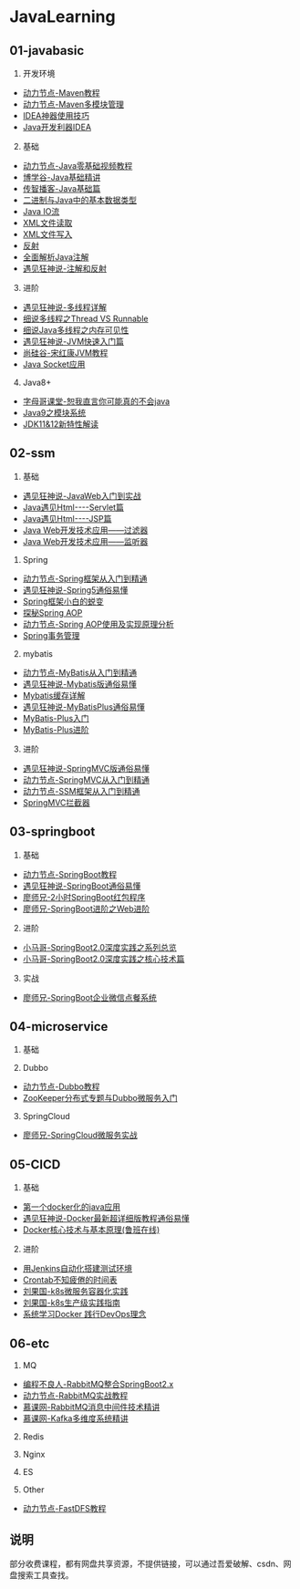 ﻿# JavaLearning

## 01-javabasic
1. 开发环境
- [动力节点-Maven教程](https://www.bilibili.com/video/BV1st411p7E4)
- [动力节点-Maven多模块管理](https://github.com/freesaber/JavaLearning/tree/master/01-javabasic/bjpowernode-maven-modules-project)
- [IDEA神器使用技巧](https://www.imooc.com/learn/924)
- [Java开发利器IDEA](https://www.bilibili.com/video/BV14t411z77T)

2. 基础
- [动力节点-Java零基础视频教程](https://www.bilibili.com/video/BV1P7411V7nQ)
- [博学谷-Java基础精讲](https://www.bilibili.com/video/BV1gE411o7eC)
- [传智播客-Java基础篇](https://www.bilibili.com/video/BV1ha4y147NZ)
- [二进制与Java中的基本数据类型](https://www.imooc.com/learn/1223)
- [Java IO流](https://www.imooc.com/learn/123)
- [XML文件读取](https://www.imooc.com/learn/171)
- [XML文件写入](https://www.imooc.com/learn/251)
- [反射](https://www.imooc.com/learn/199)
- [全面解析Java注解](https://www.imooc.com/learn/456)
- [遇见狂神说-注解和反射](https://www.bilibili.com/video/BV1p4411P7V3)

3. 进阶
- [遇见狂神说-多线程详解](https://www.bilibili.com/video/BV1V4411p7EF)
- [细说多线程之Thread VS Runnable](https://www.imooc.com/learn/312)
- [细说Java多线程之内存可见性](https://www.imooc.com/learn/352)
- [遇见狂神说-JVM快速入门篇](https://www.bilibili.com/video/BV1iJ411d7jS)
- [尚硅谷-宋红康JVM教程](https://www.bilibili.com/video/BV1PJ411n7xZ)
- [Java Socket应用](https://www.imooc.com/learn/161)

4. Java8+
- [字母哥课堂-恕我直言你可能真的不会java](https://www.bilibili.com/video/BV1sE411P7C1)
- [Java9之模块系统](https://www.imooc.com/learn/997)
- [JDK11&12新特性解读](https://www.imooc.com/learn/553)

## 02-ssm
1. 基础
- [遇见狂神说-JavaWeb入门到实战](https://www.bilibili.com/video/BV12J411M7Sj)
- [Java遇见Html----Servlet篇](https://www.imooc.com/learn/269)
- [Java遇见Html----JSP篇](https://www.imooc.com/learn/166)
- [Java Web开发技术应用——过滤器](https://www.imooc.com/learn/213)
- [Java Web开发技术应用——监听器](https://www.imooc.com/learn/271)

1. Spring
- [动力节点-Spring框架从入门到精通](https://www.bilibili.com/video/BV1nz4y1d7uy)
- [遇见狂神说-Spring5通俗易懂](https://www.bilibili.com/video/BV1WE411d7Dv)
- [Spring框架小白的蜕变](https://www.imooc.com/learn/1108)
- [探秘Spring AOP](https://www.imooc.com/learn/869)
- [动力节点-Spring AOP使用及实现原理分析](https://www.bilibili.com/video/BV1HZ4y1p7F1)
- [Spring事务管理](https://www.imooc.com/learn/478)

2. mybatis
- [动力节点-MyBatis从入门到精通](https://www.bilibili.com/video/BV185411s7Ry)
- [遇见狂神说-Mybatis版通俗易懂](https://www.bilibili.com/video/BV1NE411Q7Nx)
- [Mybatis缓存详解](https://www.imooc.com/learn/1238)
- [遇见狂神说-MyBatisPlus通俗易懂](https://www.bilibili.com/video/BV17E411N7KN)
- [MyBatis-Plus入门](https://www.imooc.com/learn/1130)
- [MyBatis-Plus进阶](https://www.imooc.com/learn/1171)

3. 进阶
- [遇见狂神说-SpringMVC版通俗易懂](https://www.bilibili.com/video/BV1aE41167Tu)
- [动力节点-SpringMVC从入门到精通](https://www.bilibili.com/video/BV1sk4y167pD)
- [动力节点-SSM框架从入门到精通](https://www.bilibili.com/video/BV1Ug4y1i7W7)
- [SpringMVC拦截器](https://www.imooc.com/learn/498)

## 03-springboot
1. 基础
- [动力节点-SpringBoot教程](https://github.com/freesaber/JavaLearning/tree/master/04-springboot/bjpowernode-springboot-project)
- [遇见狂神说-SpringBoot通俗易懂](https://www.bilibili.com/video/BV1PE411i7CV)
- [廖师兄-2小时SpringBoot红包程序](https://github.com/freesaber/JavaLearning/tree/master/04-springboot/liaosx-luckymoney)
- [廖师兄-SpringBoot进阶之Web进阶](https://github.com/freesaber/JavaLearning/tree/master/04-springboot/liaosx-girl)

2. 进阶
- [小马哥-SpringBoot2.0深度实践之系列总览](http://www.imooc.com/learn/1058)
- [小马哥-SpringBoot2.0深度实践之核心技术篇](https://coding.imooc.com/class/252.html)

3. 实战
- [廖师兄-SpringBoot企业微信点餐系统](https://github.com/freesaber/JavaLearning/tree/master/04-springboot/liaosx-sell)

## 04-microservice
1. 基础


2. Dubbo
- [动力节点-Dubbo教程](https://www.bilibili.com/video/BV1Sk4y197eD)
- [ZooKeeper分布式专题与Dubbo微服务入门](https://coding.imooc.com/class/201.html)

3. SpringCloud
- [廖师兄-SpringCloud微服务实战](https://github.com/freesaber/JavaLearning/tree/master/05-microservice/liaosx-springcloud)

## 05-CICD
1. 基础
- [第一个docker化的java应用](https://www.imooc.com/learn/824)
- [遇见狂神说-Docker最新超详细版教程通俗易懂](https://www.bilibili.com/video/BV1og4y1q7M4)
- [Docker核心技术与基本原理(鲁班在线)](https://www.bilibili.com/video/BV13J411e7QM)

2. 进阶
- [用Jenkins自动化搭建测试环境](https://www.imooc.com/learn/1008)
- [Crontab不知疲倦的时间表](https://www.imooc.com/learn/1009)
- [刘果国-k8s微服务容器化实践](https://coding.imooc.com/class/198.html)
- [刘果国-k8s生产级实践指南](https://coding.imooc.com/class/335.html)
- [系统学习Docker 践行DevOps理念](https://github.com/freesaber/JavaLearning/tree/master/05-microservice/docker-devops)

## 06-etc
1. MQ
- [编程不良人-RabbitMQ整合SpringBoot2.x](https://www.bilibili.com/video/BV1dE411K7MG)
- [动力节点-RabbitMQ实战教程](https://www.bilibili.com/video/BV1Ap4y1D7tU)
- [慕课网-RabbitMQ消息中间件技术精讲](https://coding.imooc.com/class/chapter/262.html#Anchor)
- [慕课网-Kafka多维度系统精讲](https://coding.imooc.com/class/chapter/434.html#Anchor)

2. Redis

3. Nginx

4. ES

6. Other
- [动力节点-FastDFS教程](https://www.bilibili.com/video/BV1ta4y1v7Kw)


## 说明
部分收费课程，都有网盘共享资源，不提供链接，可以通过吾爱破解、csdn、网盘搜索工具查找。